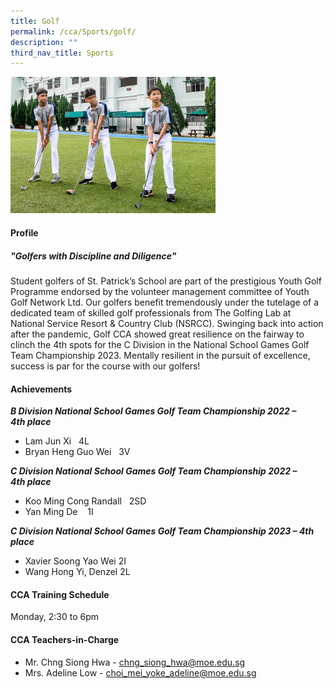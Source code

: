 ```yaml
---
title: Golf
permalink: /cca/Sports/golf/
description: ""
third_nav_title: Sports
---
```

<img src="/images/2022_Migration/golf-2.jpg" style="width:65%">
		 
#### **Profile**

##### **"Golfers with Discipline and Diligence"**

Student golfers of St. Patrick’s School are part of the prestigious Youth Golf Programme endorsed by the volunteer management committee of Youth Golf Network Ltd. Our golfers benefit tremendously under the tutelage of a dedicated team of skilled golf professionals from The Golfing Lab at National Service Resort &amp; Country Club (NSRCC). Swinging back into action after the pandemic, Golf CCA showed great resilience on the fairway to clinch the 4th spots for the C Division in the National School Games Golf Team Championship 2023. Mentally resilient in the pursuit of excellence, success is par for the course with our golfers!

#### **Achievements**

**_B Division National School Games Golf Team Championship 2022 – 4th&nbsp;place_**

*  Lam Jun Xi &nbsp; 4L
*  Bryan Heng Guo Wei &nbsp; 3V

**_C Division National School Games Golf Team Championship 2022 – 4th&nbsp;place_**

*   Koo Ming Cong Randall&nbsp;&nbsp; 2SD
*   Yan Ming De&nbsp;&nbsp;&nbsp; 1I

**_C Division National School Games Golf Team Championship 2023 – 4th place_**

* Xavier Soong Yao Wei    2I
* Wang Hong Yi, Denzel   2L

#### **CCA Training Schedule**

Monday, 2:30 to 6pm

#### **CCA Teachers-in-Charge**

* Mr. Chng Siong Hwa - [chng_siong_hwa@moe.edu.sg](mailto:chng_siong_hwa@moe.edu.sg)
* Mrs. Adeline Low - [choi_mei_yoke_adeline@moe.edu.sg](mailto:choi_mei_yoke_adeline@moe.edu.sg)